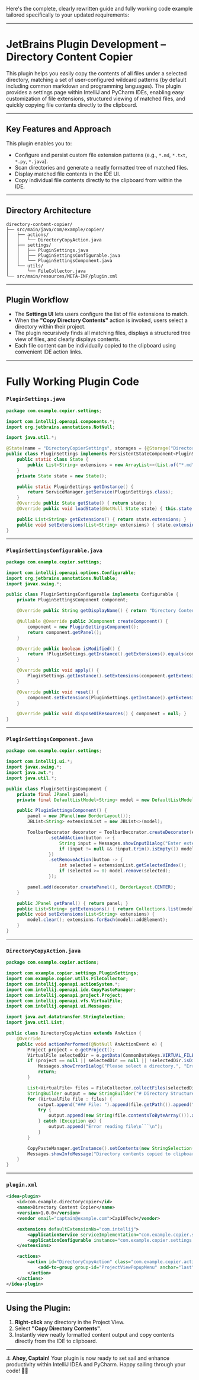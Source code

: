 Here's the complete, clearly rewritten guide and fully working code example tailored specifically to your updated requirements:

---

# JetBrains Plugin Development – Directory Content Copier

This plugin helps you easily copy the contents of all files under a selected directory, matching a set of user-configured wildcard patterns (by default including common markdown and programming languages). The plugin provides a settings page within IntelliJ and PyCharm IDEs, enabling easy customization of file extensions, structured viewing of matched files, and quickly copying file contents directly to the clipboard.

---

## Key Features and Approach

This plugin enables you to:

- Configure and persist custom file extension patterns (e.g., `*.md`, `*.txt`, `*.py`, `*.java`).
- Scan directories and generate a neatly formatted tree of matched files.
- Display matched file contents in the IDE UI.
- Copy individual file contents directly to the clipboard from within the IDE.

---

## Directory Architecture

```
directory-content-copier/
├── src/main/java/com/example/copier/
│   ├── actions/
│   │   └── DirectoryCopyAction.java
│   ├── settings/
│   │   ├── PluginSettings.java
│   │   ├── PluginSettingsConfigurable.java
│   │   └── PluginSettingsComponent.java
│   └── utils/
│       └── FileCollector.java
└── src/main/resources/META-INF/plugin.xml
```

---

## Plugin Workflow

- The **Settings UI** lets users configure the list of file extensions to match.
- When the **"Copy Directory Contents"** action is invoked, users select a directory within their project.
- The plugin recursively finds all matching files, displays a structured tree view of files, and clearly displays contents.
- Each file content can be individually copied to the clipboard using convenient IDE action links.

---

# Fully Working Plugin Code

### `PluginSettings.java`
```java
package com.example.copier.settings;

import com.intellij.openapi.components.*;
import org.jetbrains.annotations.NotNull;

import java.util.*;

@State(name = "DirectoryCopierSettings", storages = {@Storage("DirectoryCopierSettings.xml")})
public class PluginSettings implements PersistentStateComponent<PluginSettings.State> {
    public static class State {
        public List<String> extensions = new ArrayList<>(List.of("*.md", "*.txt", "*.py", "*.java"));
    }
    private State state = new State();

    public static PluginSettings getInstance() {
        return ServiceManager.getService(PluginSettings.class);
    }
    @Override public State getState() { return state; }
    @Override public void loadState(@NotNull State state) { this.state = state; }

    public List<String> getExtensions() { return state.extensions; }
    public void setExtensions(List<String> extensions) { state.extensions = extensions; }
}
```

---

### `PluginSettingsConfigurable.java`
```java
package com.example.copier.settings;

import com.intellij.openapi.options.Configurable;
import org.jetbrains.annotations.Nullable;
import javax.swing.*;

public class PluginSettingsConfigurable implements Configurable {
    private PluginSettingsComponent component;

    @Override public String getDisplayName() { return "Directory Content Copier"; }

    @Nullable @Override public JComponent createComponent() {
        component = new PluginSettingsComponent();
        return component.getPanel();
    }

    @Override public boolean isModified() {
        return !PluginSettings.getInstance().getExtensions().equals(component.getExtensions());
    }

    @Override public void apply() {
        PluginSettings.getInstance().setExtensions(component.getExtensions());
    }

    @Override public void reset() {
        component.setExtensions(PluginSettings.getInstance().getExtensions());
    }

    @Override public void disposeUIResources() { component = null; }
}
```

---

### `PluginSettingsComponent.java`
```java
package com.example.copier.settings;

import com.intellij.ui.*;
import javax.swing.*;
import java.awt.*;
import java.util.*;

public class PluginSettingsComponent {
    private final JPanel panel;
    private final DefaultListModel<String> model = new DefaultListModel<>();

    public PluginSettingsComponent() {
        panel = new JPanel(new BorderLayout());
        JBList<String> extensionList = new JBList<>(model);

        ToolbarDecorator decorator = ToolbarDecorator.createDecorator(extensionList)
                .setAddAction(button -> {
                    String input = Messages.showInputDialog("Enter extension (e.g., *.md):", "Add Extension", null);
                    if (input != null && !input.trim().isEmpty()) model.addElement(input.trim());
                })
                .setRemoveAction(button -> {
                    int selected = extensionList.getSelectedIndex();
                    if (selected >= 0) model.remove(selected);
                });

        panel.add(decorator.createPanel(), BorderLayout.CENTER);
    }

    public JPanel getPanel() { return panel; }
    public List<String> getExtensions() { return Collections.list(model.elements()); }
    public void setExtensions(List<String> extensions) {
        model.clear(); extensions.forEach(model::addElement);
    }
}
```

---

### `DirectoryCopyAction.java`
```java
package com.example.copier.actions;

import com.example.copier.settings.PluginSettings;
import com.example.copier.utils.FileCollector;
import com.intellij.openapi.actionSystem.*;
import com.intellij.openapi.ide.CopyPasteManager;
import com.intellij.openapi.project.Project;
import com.intellij.openapi.vfs.VirtualFile;
import com.intellij.openapi.ui.Messages;

import java.awt.datatransfer.StringSelection;
import java.util.List;

public class DirectoryCopyAction extends AnAction {
    @Override
    public void actionPerformed(@NotNull AnActionEvent e) {
        Project project = e.getProject();
        VirtualFile selectedDir = e.getData(CommonDataKeys.VIRTUAL_FILE);
        if (project == null || selectedDir == null || !selectedDir.isDirectory()) {
            Messages.showErrorDialog("Please select a directory.", "Error");
            return;
        }

        List<VirtualFile> files = FileCollector.collectFiles(selectedDir, PluginSettings.getInstance().getExtensions());
        StringBuilder output = new StringBuilder("# Directory Structure\n\n");
        for (VirtualFile file : files) {
            output.append("### File: ").append(file.getPath()).append("\n```shell\n");
            try {
                output.append(new String(file.contentsToByteArray())).append("\n```\n\n");
            } catch (Exception ex) {
                output.append("Error reading file\n```\n");
            }
        }

        CopyPasteManager.getInstance().setContents(new StringSelection(output.toString()));
        Messages.showInfoMessage("Directory contents copied to clipboard.", "Copied Successfully");
    }
}
```

---

### `plugin.xml`
```xml
<idea-plugin>
    <id>com.example.directorycopier</id>
    <name>Directory Content Copier</name>
    <version>1.0.0</version>
    <vendor email="captain@example.com">Cap10Tech</vendor>

    <extensions defaultExtensionNs="com.intellij">
        <applicationService serviceImplementation="com.example.copier.settings.PluginSettings"/>
        <applicationConfigurable instance="com.example.copier.settings.PluginSettingsConfigurable"/>
    </extensions>

    <actions>
        <action id="DirectoryCopyAction" class="com.example.copier.actions.DirectoryCopyAction" text="Copy Directory Contents" description="Copies contents of selected directory">
            <add-to-group group-id="ProjectViewPopupMenu" anchor="last"/>
        </action>
    </actions>
</idea-plugin>
```

---

## Using the Plugin:

1. **Right-click** any directory in the Project View.
2. Select **"Copy Directory Contents"**.
3. Instantly view neatly formatted content output and copy contents directly from the IDE to clipboard.

---

⚓ **Ahoy, Captain!** Your plugin is now ready to set sail and enhance productivity within IntelliJ IDEA and PyCharm. Happy sailing through your code! 🌊✨